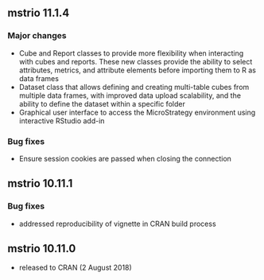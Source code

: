 ## mstrio 11.1.4
### Major changes
* Cube and Report classes to provide more flexibility when interacting with cubes and reports. These new classes provide the ability to select attributes, metrics, and attribute elements before importing them to R as data frames
* Dataset class that allows defining and creating multi-table cubes from multiple data frames, with improved data upload scalability, and the ability to define the dataset within a specific folder
* Graphical user interface to access the MicroStrategy environment using interactive RStudio add-in
### Bug fixes
* Ensure session cookies are passed when closing the connection

## mstrio 10.11.1
### Bug fixes
* addressed reproducibility of vignette in CRAN build process

## mstrio 10.11.0 
* released to CRAN (2 August 2018)
